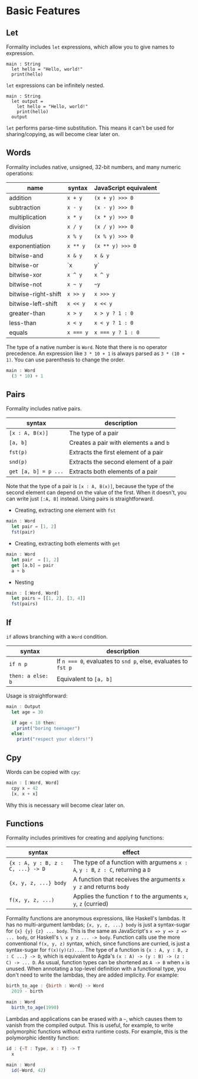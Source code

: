 # Basic Features

## Let

Formality includes `let` expressions, which allow you to give names to expression.

```
main : String
  let hello = "Hello, world!"
  print(hello)
```

`let` expressions can be infinitely nested.

```
main : String
  let output = 
    let hello = "Hello, world!"
    print(hello)
  output
```

`let` performs parse-time substitution. This means it can't be used for sharing/copying, as will become clear later on.

## Words

Formality includes native, unsigned, 32-bit numbers, and many numeric operations:

name | syntax | JavaScript equivalent
--- | --- | ---
addition | `x + y` | `(x + y) >>> 0`
subtraction | `x - y` | `(x - y) >>> 0`
multiplication | `x * y` | `(x * y) >>> 0`
division | `x / y` | `(x / y) >>> 0`
modulus | `x % y` | `(x % y) >>> 0`
exponentiation | `x ** y` | `(x ** y) >>> 0`
bitwise-and | `x & y` | `x & y`
bitwise-or | `x | y` | `x | y`
bitwise-xor | `x ^ y` | `x ^ y`
bitwise-not | `x ~ y` | `~y`
bitwise-right-shift | `x >> y` | `x >>> y`
bitwise-left-shift | `x << y` | `x << y`
greater-than | `x > y` | `x > y ? 1 : 0`
less-than | `x < y` | `x < y ? 1 : 0`
equals | `x === y` | `x === y ? 1 : 0`

The type of a native number is `Word`. Note that there is no operator precedence. An expression like `3 * 10 + 1` is always parsed as `3 * (10 + 1)`. You can use parenthesis to change the order.

```javascript
main : Word
  (3 * 10) + 1
```

## Pairs

Formality includes native pairs.

syntax | description
--- | ---
`[x : A, B(x)]` | The type of a pair
`[a, b]` | Creates a pair with elements `a` and `b`
`fst(p)` | Extracts the first element of a pair
`snd(p)` | Extracts the second element of a pair
`get [a, b] = p ...` | Extracts both elements of a pair

Note that the type of a pair is `[x : A, B(x)]`, because the type of the second element can depend on the value of the first. When it doesn't, you can write just `[:A, B]` instead. Using pairs is straightforward.

- Creating, extracting one element with `fst`

```javascript
main : Word
  let pair = [1, 2]
  fst(pair)
```

- Creating, extracting both elements with `get`

```javascript
main : Word
  let pair  = [1, 2]
  get [a,b] = pair
  a + b
```

- Nesting

```javascript
main : [:Word, Word]
  let pairs = [[1, 2], [3, 4]]
  fst(pairs)
```


## If

`if` allows branching with a `Word` condition.

syntax | description
--- | ---
`if n p` | If `n === 0`, evaluates to `snd p`, else, evaluates to `fst p`
`then: a else: b` | Equivalent to `[a, b]`

Usage is straightforward:

```javascript
main : Output
  let age = 30

  if age < 18 then:
    print("boring teenager")
  else:
    print("respect your elders!")
```

## Cpy

Words can be copied with `cpy`:

```javascript
main : [:Word, Word]
  cpy x = 42
  [x, x + x]
```

Why this is necessary will become clear later on.

## Functions

Formality includes primitives for creating and applying functions:

syntax | effect
--- | ---
`{x : A, y : B, z : C, ...} -> D` | The type of a function with argumens `x : A`, `y : B`, `z : C`, returning a `D`
`{x, y, z, ...} body` | A function that receives the arguments `x y z` and returns `body` 
`f(x, y, z, ...)` | Applies the function `f` to the arguments `x`, `y`, `z` (curried)

Formality functions are anonymous expressions, like Haskell's lambdas. It has no multi-argument lambdas; `{x, y, z, ...} body` is just a syntax-sugar for `{x} {y} {z} ... body`. This is the same as JavaScript's `x => y => z => ... body`, or Haskell's `\ x y z ... -> body`. Function calls use the more conventional `f(x, y, z)` syntax, which, since functions are curried, is just a syntax-sugar for `f(x)(y)(z)...`. The type of a function is `{x : A, y : B, z : C ...} -> D`, which is equivalent to Agda's `(x : A) -> (y : B) -> (z : C) -> ... D`. As usual, function types can be shortened as `A -> B` when `x` is unused. When annotating a top-level definition with a functional type, you don't need to write the lambdas, they are added implicity. For example:

```javascript
birth_to_age : {birth : Word} -> Word
  2019 - birth

main : Word
  birth_to_age(1990)
```

Lambdas and applications can be erased with a `~`, which causes them to vanish from the compiled output. This is useful, for example, to write polymorphic functions without extra runtime costs. For example, this is the polymorphic identity function:

```javascript
id : {~T : Type, x : T} -> T
  x

main : Word
  id(~Word, 42)
```
